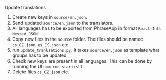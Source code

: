 Update translations

1. Create new keys in `source/en.json`.
2. Send updated `source/en.json` to the translators.
3. All languages has to be exported from PhraseApp in format `React-Intl Nested JSON`.
4. Copy new files in the `source` folder. The files should be named `cs_CZ.json`, `es_ES.json` etc.
5. run `update_tranlsations.py`. It takes `source/en.json` as template what groups has to be updated.
6. Check new keys are present in all languages. This can be done by running the UI `npm run start:sl1`.
7. Delete files `cs_CZ.json` etc.
